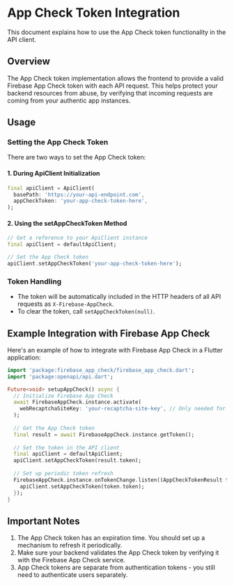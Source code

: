 # App Check Token Integration

This document explains how to use the App Check token functionality in the API client.

## Overview

The App Check token implementation allows the frontend to provide a valid Firebase App Check token with each API request. This helps protect your backend resources from abuse, by verifying that incoming requests are coming from your authentic app instances.

## Usage

### Setting the App Check Token

There are two ways to set the App Check token:

#### 1. During ApiClient Initialization

```dart
final apiClient = ApiClient(
  basePath: 'https://your-api-endpoint.com',
  appCheckToken: 'your-app-check-token-here',
);
```

#### 2. Using the setAppCheckToken Method

```dart
// Get a reference to your ApiClient instance
final apiClient = defaultApiClient;

// Set the App Check token
apiClient.setAppCheckToken('your-app-check-token-here');
```

### Token Handling

- The token will be automatically included in the HTTP headers of all API requests as `X-Firebase-AppCheck`.
- To clear the token, call `setAppCheckToken(null)`.

## Example Integration with Firebase App Check

Here's an example of how to integrate with Firebase App Check in a Flutter application:

```dart
import 'package:firebase_app_check/firebase_app_check.dart';
import 'package:openapi/api.dart';

Future<void> setupAppCheck() async {
  // Initialize Firebase App Check
  await FirebaseAppCheck.instance.activate(
    webRecaptchaSiteKey: 'your-recaptcha-site-key', // Only needed for web
  );
  
  // Get the App Check token
  final result = await FirebaseAppCheck.instance.getToken();
  
  // Set the token in the API client
  final apiClient = defaultApiClient;
  apiClient.setAppCheckToken(result.token);
  
  // Set up periodic token refresh
  FirebaseAppCheck.instance.onTokenChange.listen((AppCheckTokenResult token) {
    apiClient.setAppCheckToken(token.token);
  });
}
```

## Important Notes

1. The App Check token has an expiration time. You should set up a mechanism to refresh it periodically.
2. Make sure your backend validates the App Check token by verifying it with the Firebase App Check service.
3. App Check tokens are separate from authentication tokens - you still need to authenticate users separately. 